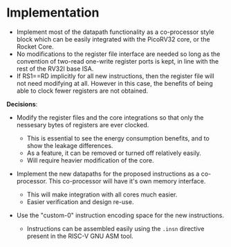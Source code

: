
# Implementation

- Implement most of the datapath functionality as a co-processor style
  block which can be easily integrated with the PicoRV32 core, or the
  Rocket Core.
- No modifications to the register file interface are needed so long as
  the convention of two-read one-write register ports is kept, in line with
  the rest of the RV32I base ISA.
- If RS1==RD implicitly for all new instructions, then the register file will
  not need modifying at all. However in this case, the benefits of being
  able to clock fewer registers are not obtained.


**Decisions**:

- Modify the register files and the core integrations so that only the
  nessesary bytes of registers are ever clocked.
  - This is essential to see the energy consumption benefits, and to
    show the leakage differences.
  - As a feature, it can be removed or turned off relatively easily.
  - Will require heavier modification of the core.

- Implement the new datapaths for the proposed instructions as a
  co-processor. This co-processor will have it's own memory interface.
  - This will make integration with all cores much easier.
  - Easier verification and design re-use.

- Use the "custom-0" instruction encoding space for the new instructions.
  - Instructions can be assembled easily using the `.insn` directive
    present in the RISC-V GNU ASM tool.
